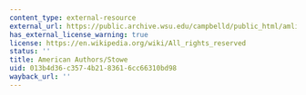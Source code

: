 ```yaml
---
content_type: external-resource
external_url: https://public.archive.wsu.edu/campbelld/public_html/amlit/stowe.htm
has_external_license_warning: true
license: https://en.wikipedia.org/wiki/All_rights_reserved
status: ''
title: American Authors/Stowe
uid: 013b4d36-c357-4b21-8361-6cc66310bd98
wayback_url: ''
---
```

